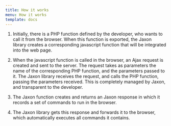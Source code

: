 ```yaml
---
title: How it works
menu: How it works
template: docs
---
```


1. Initially, there is a PHP function defined by the developer, who wants to call it from the browser. When this function is exported, the Jaxon library creates a corresponding javascript function that will be integrated into the web page.

2. When the javascript function is called in the browser, an Ajax request is created and sent to the server. The request takes as parameters the name of the corresponding PHP function, and the parameters passed to it. The Jaxon library receives the request, and calls the PHP function, passing the parameters received. This is completely managed by Jaxon, and transparent to the developer.

3. The Jaxon function creates and returns an Jaxon response in which it records a set of commands to run in the browser.

4. The Jaxon library gets this response and forwards it to the browser, which automatically executes all commands it contains.
